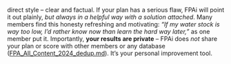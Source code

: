 direct style – clear and factual. If your plan has a serious flaw, FPAi will point it out plainly, _but always in a helpful way with a solution attached_. Many members find this honesty refreshing and motivating: _“If my water stock is way too low, I’d rather know now than learn the hard way later,”_ as one member put it. Importantly, **your results are private** – FPAi does _not_ share your plan or score with other members or any database ([FPA_All_Content_2024_dedup.md](file://xn--file-8chavoigzfxzbru5bsau7m%23:~:text=the%20test%20my%20plan%20ai,%20youre%20actively%20testing%20and-cd78d3r0ije/)). It’s your personal improvement tool.